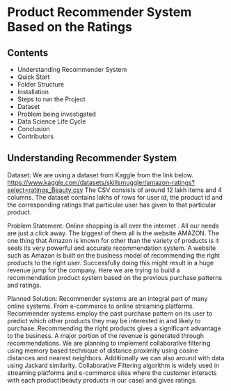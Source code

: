 # Product Recommender System Based on the Ratings



## Contents
* Understanding Recommender System
* Quick Start
* Folder Structure
* Installation
* Steps to run the Project
* Dataset
* Problem being investigated
* Data Science Life Cycle
* Conclusion
* Contributors


## Understanding Recommender System

Dataset:  We are using a dataset from Kaggle from the link below.
https://www.kaggle.com/datasets/skillsmuggler/amazon-ratings?select=ratings_Beauty.csv
The CSV consists of around 12 lakh items and 4 columns. The dataset contains lakhs of rows for user id, the product id and the corresponding ratings that particular user has given to that particular product. 

Problem Statement: Online shopping is all over the internet . All our needs are just a click away. The biggest of them all is the website AMAZON. The one thing that Amazon is known for other than the variety of products is it seels its very powerful and accurate recommendation system. A website such as Amazon is built on the business model of recommending the right products to the right user. Successfully doing this might result in a huge revenue jump for the company. Here we are trying to build a recommendation product system based on the previous purchase patterns and ratings.

Planned Solution: Recommender systems are an integral part of many online systems. From e-commerce to online streaming platforms. Recommender systems employ the past purchase pattern on its user to predict which other products they may be interested in and likely to purchase. Recommending the right products gives a significant advantage to the business. A major portion of the revenue is generated through recommendations. We are planning to implement collaborative filtering using memory based technique of distance proximity using cosine distances and nearest neighbors. Additionally we can also around with data using Jackard similarity. Collaborative Filtering algorithm is widely used in streaming platforms and e-commerce sites where the customer interacts with each product(beauty products in our case) and gives ratings.








